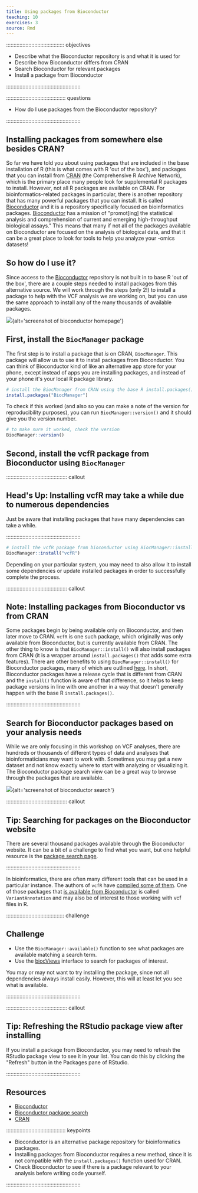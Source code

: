 ```yaml
---
title: Using packages from Bioconductor
teaching: 10
exercises: 3
source: Rmd
---
```


::::::::::::::::::::::::::::::::::::::: objectives

- Describe what the Bioconductor repository is and what it is used for
- Describe how Bioconductor differs from CRAN
- Search Bioconductor for relevant packages
- Install a package from Bioconductor

::::::::::::::::::::::::::::::::::::::::::::::::::

:::::::::::::::::::::::::::::::::::::::: questions

- How do I use packages from the Bioconductor repository?

::::::::::::::::::::::::::::::::::::::::::::::::::



## Installing packages from somewhere else besides CRAN?

So far we have told you about using packages that are included in the base installation of R (this is what comes with R 'out of the box'), and packages that you can install from [CRAN](https://cran.r-project.org/) (the Comprehensive R Archive Network), which is the primary place many people look for supplemental R packages to install. However, not all R packages are available on CRAN. For bioinformatics-related packages in particular, there is another repository that has many powerful packages that you can install. It is called [Bioconductor](https://bioconductor.org/) and it is a repository specifically focused on bioinformatics packages. [Bioconductor](https://bioconductor.org/) has a mission of "promot[ing] the statistical analysis and comprehension of current and emerging high-throughput biological assays." This means that many if not all of the packages available on Bioconductor are focused on the analysis of biological data, and that it can be a great place to look for tools to help you analyze your -omics datasets!

## So how do I use it?

Since access to the [Bioconductor](https://bioconductor.org/) repository is not built in to base R 'out of the box', there are a couple steps needed to install packages from this alternative source. We will work through the steps (only 2!) to install a package to help with the VCF analysis we are working on, but you can use the same approach to install any of the many thousands of available packages.

![](fig/bioconductor_website_screenshot.jpg){alt='screenshot of bioconductor homepage'}

## First, install the `BiocManager` package

The first step is to install a package that *is* on CRAN, `BiocManager`. This package will allow us to use it to install packages from Bioconductor. You can think of Bioconductor kind of like an alternative app store for your phone, except instead of apps you are installing packages, and instead of your phone it's your local R package library.


```r
# install the BiocManager from CRAN using the base R install.packages() function
install.packages("BiocManager")
```

To check if this worked (and also so you can make a note of the version for reproducibility purposes), you can run `BiocManager::version()` and it should give you the version number.


```r
# to make sure it worked, check the version
BiocManager::version()
```

## Second, install the vcfR package from Bioconductor using `BiocManager`

:::::::::::::::::::::::::::::::::::::::::  callout

## Head's Up: Installing vcfR may take a while due to numerous dependencies

Just be aware that installing packages that have many dependencies can take a while.

::::::::::::::::::::::::::::::::::::::::::::::::::


```r
# install the vcfR package from bioconductor using BiocManager::install()
BiocManager::install("vcfR")
```

Depending on your particular system, you may need to also allow it to install some dependencies or update installed packages in order to successfully complete the process.

:::::::::::::::::::::::::::::::::::::::::  callout

## Note: Installing packages from Bioconductor vs from CRAN

Some packages begin by being available only on Bioconductor, and then later
move to CRAN. `vcfR` is one such package, which originally was only available
from Bioconductor, but is currently available from CRAN. The other thing to
know is that `BiocManager::install()` will also install packages from CRAN (it
is a wrapper around `install.packages()` that adds some extra features). There
are other benefits to using `BiocManager::install()` for Bioconductor
packages, many of which are outlined
[here](https://www.bioconductor.org/install/). In short, Bioconductor packages
have a release cycle that is different from CRAN and the `install()` function
is aware of that difference, so it helps to keep package versions in line with
one another in a way that doesn't generally happen with the base R
`install.packages()`.

::::::::::::::::::::::::::::::::::::::::::::::::::

## Search for Bioconductor packages based on your analysis needs

While we are only focusing in this workshop on VCF analyses, there are hundreds or thousands of different types of data and analyses that bioinformaticians may want to work with. Sometimes you may get a new dataset and not know exactly where to start with analyzing or visualizing it. The Bioconductor package search view can be a great way to browse through the packages that are available.

![](fig/bioconductor_search.jpg){alt='screenshot of bioconductor search'}

:::::::::::::::::::::::::::::::::::::::::  callout

## Tip: Searching for packages on the Bioconductor website

There are several thousand packages available through the Bioconductor website.
It can be a bit of a challenge to find what you want, but one helpful resource
is the [package search page](https://bioconductor.org/packages/release/BiocViews.html#___Software).

::::::::::::::::::::::::::::::::::::::::::::::::::

In bioinformatics, there are often many different tools that can be used in a
particular instance. The authors of `vcfR` have [compiled some of
them](https://github.com/knausb/vcfR#software-that-produce-vcf-files). One of
those packages that [is available from
Bioconductor](https://bioconductor.org/packages/release/bioc/html/VariantAnnotation.html)
is called `VariantAnnotation` and may also be of interest to those working with
vcf files in R.

:::::::::::::::::::::::::::::::::::::::  challenge

## Challenge

- Use the `BiocManager::available()` function to see what packages are available matching a search term.
- Use the [biocViews](https://bioconductor.org/packages/release/BiocViews.html#___Software) interface to search for packages of interest.

You may or may not want to try installing the package, since not all dependencies always install easily. However, this will at least let you see what is available.


::::::::::::::::::::::::::::::::::::::::::::::::::

:::::::::::::::::::::::::::::::::::::::::  callout

## Tip: Refreshing the RStudio package view after installing

If you install a package from Bioconductor, you may need to refresh the RStudio package view to see it in your list. You can do this by clicking the "Refresh" button in the Packages pane of RStudio.

::::::::::::::::::::::::::::::::::::::::::::::::::

## Resources

- [Bioconductor](https://bioconductor.org/)
- [Bioconductor package search](https://bioconductor.org/packages/release/BiocViews.html#___Software)
- [CRAN](https://cran.r-project.org/)

:::::::::::::::::::::::::::::::::::::::: keypoints

- Bioconductor is an alternative package repository for bioinformatics packages.
- Installing packages from Bioconductor requires a new method, since it is not compatible with the `install.packages()` function used for CRAN.
- Check Bioconductor to see if there is a package relevant to your analysis before writing code yourself.

::::::::::::::::::::::::::::::::::::::::::::::::::


